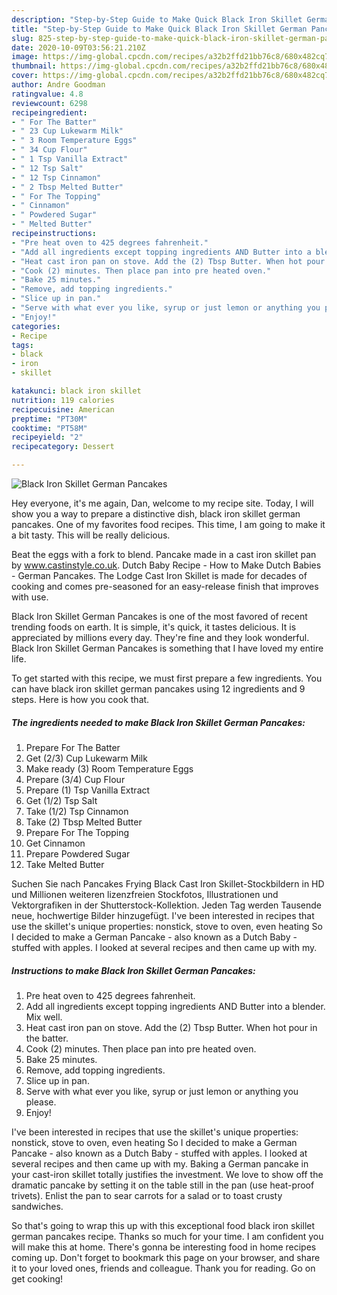 ```yaml
---
description: "Step-by-Step Guide to Make Quick Black Iron Skillet German Pancakes"
title: "Step-by-Step Guide to Make Quick Black Iron Skillet German Pancakes"
slug: 825-step-by-step-guide-to-make-quick-black-iron-skillet-german-pancakes
date: 2020-10-09T03:56:21.210Z
image: https://img-global.cpcdn.com/recipes/a32b2ffd21bb76c8/680x482cq70/black-iron-skillet-german-pancakes-recipe-main-photo.jpg
thumbnail: https://img-global.cpcdn.com/recipes/a32b2ffd21bb76c8/680x482cq70/black-iron-skillet-german-pancakes-recipe-main-photo.jpg
cover: https://img-global.cpcdn.com/recipes/a32b2ffd21bb76c8/680x482cq70/black-iron-skillet-german-pancakes-recipe-main-photo.jpg
author: Andre Goodman
ratingvalue: 4.8
reviewcount: 6298
recipeingredient:
- " For The Batter"
- " 23 Cup Lukewarm Milk"
- " 3 Room Temperature Eggs"
- " 34 Cup Flour"
- " 1 Tsp Vanilla Extract"
- " 12 Tsp Salt"
- " 12 Tsp Cinnamon"
- " 2 Tbsp Melted Butter"
- " For The Topping"
- " Cinnamon"
- " Powdered Sugar"
- " Melted Butter"
recipeinstructions:
- "Pre heat oven to 425 degrees fahrenheit."
- "Add all ingredients except topping ingredients AND Butter into a blender. Mix well."
- "Heat cast iron pan on stove. Add the (2) Tbsp Butter. When hot pour in the batter."
- "Cook (2) minutes. Then place pan into pre heated oven."
- "Bake 25 minutes."
- "Remove, add topping ingredients."
- "Slice up in pan."
- "Serve with what ever you like, syrup or just lemon or anything you please."
- "Enjoy!"
categories:
- Recipe
tags:
- black
- iron
- skillet

katakunci: black iron skillet 
nutrition: 119 calories
recipecuisine: American
preptime: "PT30M"
cooktime: "PT58M"
recipeyield: "2"
recipecategory: Dessert

---
```



![Black Iron Skillet German Pancakes](https://img-global.cpcdn.com/recipes/a32b2ffd21bb76c8/680x482cq70/black-iron-skillet-german-pancakes-recipe-main-photo.jpg)

Hey everyone, it's me again, Dan, welcome to my recipe site. Today, I will show you a way to prepare a distinctive dish, black iron skillet german pancakes. One of my favorites food recipes. This time, I am going to make it a bit tasty. This will be really delicious.

Beat the eggs with a fork to blend. Pancake made in a cast iron skillet pan by www.castinstyle.co.uk. Dutch Baby Recipe - How to Make Dutch Babies - German Pancakes. The Lodge Cast Iron Skillet is made for decades of cooking and comes pre-seasoned for an easy-release finish that improves with use.

Black Iron Skillet German Pancakes is one of the most favored of recent trending foods on earth. It is simple, it's quick, it tastes delicious. It is appreciated by millions every day. They're fine and they look wonderful. Black Iron Skillet German Pancakes is something that I have loved my entire life.


To get started with this recipe, we must first prepare a few ingredients. You can have black iron skillet german pancakes using 12 ingredients and 9 steps. Here is how you cook that.

<!--inarticleads1-->

##### The ingredients needed to make Black Iron Skillet German Pancakes:

1. Prepare  For The Batter
1. Get  (2/3) Cup Lukewarm Milk
1. Make ready  (3) Room Temperature Eggs
1. Prepare  (3/4) Cup Flour
1. Prepare  (1) Tsp Vanilla Extract
1. Get  (1/2) Tsp Salt
1. Take  (1/2) Tsp Cinnamon
1. Take  (2) Tbsp Melted Butter
1. Prepare  For The Topping
1. Get  Cinnamon
1. Prepare  Powdered Sugar
1. Take  Melted Butter


Suchen Sie nach Pancakes Frying Black Cast Iron Skillet-Stockbildern in HD und Millionen weiteren lizenzfreien Stockfotos, Illustrationen und Vektorgrafiken in der Shutterstock-Kollektion. Jeden Tag werden Tausende neue, hochwertige Bilder hinzugefügt. I&#39;ve been interested in recipes that use the skillet&#39;s unique properties: nonstick, stove to oven, even heating So I decided to make a German Pancake - also known as a Dutch Baby - stuffed with apples. I looked at several recipes and then came up with my. 

<!--inarticleads2-->

##### Instructions to make Black Iron Skillet German Pancakes:

1. Pre heat oven to 425 degrees fahrenheit.
1. Add all ingredients except topping ingredients AND Butter into a blender. Mix well.
1. Heat cast iron pan on stove. Add the (2) Tbsp Butter. When hot pour in the batter.
1. Cook (2) minutes. Then place pan into pre heated oven.
1. Bake 25 minutes.
1. Remove, add topping ingredients.
1. Slice up in pan.
1. Serve with what ever you like, syrup or just lemon or anything you please.
1. Enjoy!


I&#39;ve been interested in recipes that use the skillet&#39;s unique properties: nonstick, stove to oven, even heating So I decided to make a German Pancake - also known as a Dutch Baby - stuffed with apples. I looked at several recipes and then came up with my. Baking a German pancake in your cast-iron skillet totally justifies the investment. We love to show off the dramatic pancake by setting it on the table still in the pan (use heat-proof trivets). Enlist the pan to sear carrots for a salad or to toast crusty sandwiches. 

So that's going to wrap this up with this exceptional food black iron skillet german pancakes recipe. Thanks so much for your time. I am confident you will make this at home. There's gonna be interesting food in home recipes coming up. Don't forget to bookmark this page on your browser, and share it to your loved ones, friends and colleague. Thank you for reading. Go on get cooking!
